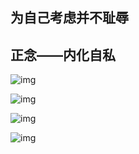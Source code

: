 ## 为自己考虑并不耻辱

## 正念——内化自私



![img](images/东亚人不快乐文化.webp)

![img](images/荣格-第二次生命是活给自己的.webp)

![img](images/不去分析对方的动机.webp)



![img](images/骆驼学长.webp)